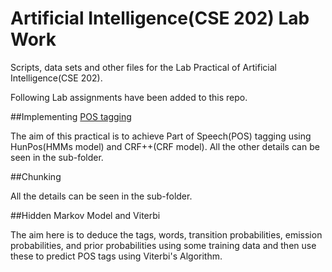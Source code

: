 # Artificial Intelligence(CSE 202) Lab Work
Scripts, data sets and other files for the Lab Practical of Artificial Intelligence(CSE 202).

Following Lab assignments have been added to this repo.

##Implementing [POS tagging](https://en.wikipedia.org/wiki/Part-of-speech_tagging)

The aim of this practical is to achieve Part of Speech(POS) tagging using HunPos(HMMs model) and CRF++(CRF model). All the other details can be seen in the sub-folder.

##Chunking

All the details can be seen in the sub-folder.

##Hidden Markov Model and Viterbi

The aim here is to deduce the tags, words, transition probabilities, emission probabilities, and prior probabilities using some training data and then use these to predict POS tags using Viterbi's Algorithm.